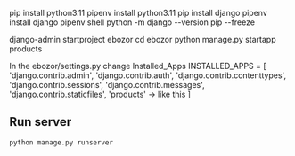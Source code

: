 pip install python3.11
pipenv install python3.11
pip install django
pipenv install django
pipenv shell
python -m django --version
pip --freeze

django-admin startproject ebozor
cd ebozor
python manage.py startapp products

In the ebozor/settings.py change Installed_Apps
INSTALLED_APPS = [
    'django.contrib.admin',
    'django.contrib.auth',
    'django.contrib.contenttypes',
    'django.contrib.sessions',
    'django.contrib.messages',
    'django.contrib.staticfiles',
    'products' -> like this
]

## Run server 
```
python manage.py runserver 
```
